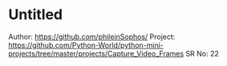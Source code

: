# Untitled

Author: https://github.com/phileinSophos/
Project: https://github.com/Python-World/python-mini-projects/tree/master/projects/Capture_Video_Frames
SR No: 22